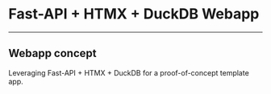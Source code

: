 # Fast-API + HTMX + DuckDB Webapp

---

## Webapp concept

Leveraging Fast-API + HTMX + DuckDB for a proof-of-concept template app. 
